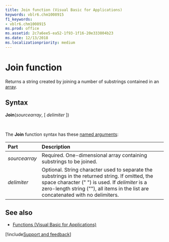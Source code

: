 ```yaml
---
title: Join function (Visual Basic for Applications)
keywords: vblr6.chm1008915
f1_keywords:
- vblr6.chm1008915
ms.prod: office
ms.assetid: 2c7a6ee5-ea52-1f93-1f16-20e333804b23
ms.date: 12/13/2018
ms.localizationpriority: medium
---
```



# Join function

Returns a string created by joining a number of substrings contained in an [array](../../Glossary/vbe-glossary.md#array).

## Syntax

**Join**(_sourcearray_, [ _delimiter_ ])

<br/>

The **Join** function syntax has these [named arguments](../../Glossary/vbe-glossary.md#named-argument):

|Part|Description|
|:-----|:-----|
|_sourcearray_|Required. One-dimensional array containing substrings to be joined.|
|_delimiter_|Optional. String character used to separate the substrings in the returned string. If omitted, the space character (" ") is used. If _delimiter_ is a zero-length string (""), all items in the list are concatenated with no delimiters.|

## See also

- [Functions (Visual Basic for Applications)](../functions-visual-basic-for-applications.md)

[!include[Support and feedback](~/includes/feedback-boilerplate.md)]
